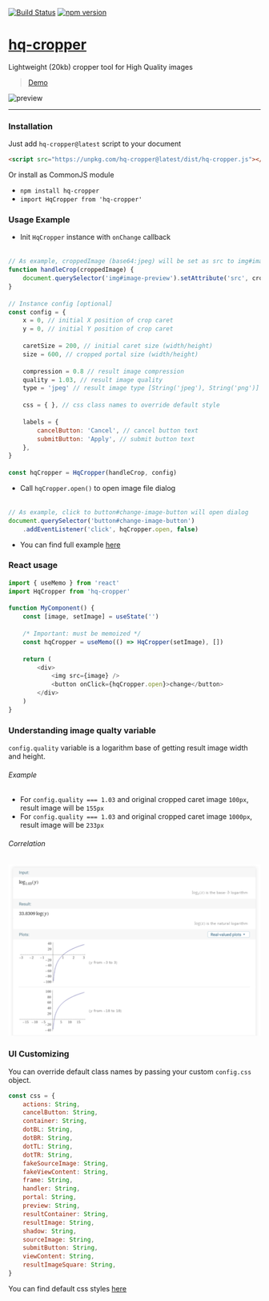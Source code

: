 [![Build Status](https://travis-ci.org/isalikov/hq-cropper.svg?branch=main)](https://travis-ci.org/isalikov/hq-cropper)
[![npm version](https://badge.fury.io/js/hq-cropper.svg)](https://badge.fury.io/js/hq-cropper)


# [hq-cropper](https://isalikov.github.io/hq-cropper)

Lightweight (20kb) cropper tool for High Quality images

> [Demo](https://isalikov.github.io/hq-cropper)

![preview](https://github.com/isalikov/hq-cropper/blob/main/images/preview.gif?raw=true)

---

### Installation
Just add `hq-cropper@latest` script to your document
```html
<script src="https://unpkg.com/hq-cropper@latest/dist/hq-cropper.js"></script>
```

Or install as CommonJS module
- `npm install hq-cropper`
- `import HqCropper from 'hq-cropper'`


### Usage Example
- Init `HqCropper` instance with `onChange` callback
```javascript

// As example, croppedImage (base64:jpeg) will be set as src to img#image-preview
function handleCrop(croppedImage) {
    document.querySelector('img#image-preview').setAttribute('src', croppedImage)
}

// Instance config [optional]
const config = {
    x = 0, // initial X position of crop caret
    y = 0, // initial Y position of crop caret
    
    caretSize = 200, // initial caret size (width/height)
    size = 600, // cropped portal size (width/height)
    
    compression = 0.8 // result image compression
    quality = 1.03, // result image quality
    type = 'jpeg' // result image type [String('jpeg'), String('png')]

    css = { }, // css class names to override default style

    labels = {
        cancelButton: 'Cancel', // cancel button text
        submitButton: 'Apply', // submit button text
    },
}

const hqCropper = HqCropper(handleCrop, config)
```

- Call `hqCropper.open()` to open image file dialog
```javascript

// As example, click to button#change-image-button will open dialog
document.querySelector('button#change-image-button')
    .addEventListener('click', hqCropper.open, false)
``` 

- You can find full example [here](https://github.com/isalikov/hq-cropper/tree/main/docs)

### React usage

```javascript
import { useMemo } from 'react'
import HqCropper from 'hq-cropper'

function MyComponent() {
    const [image, setImage] = useState('')

    /* Important: must be memoized */
    const hqCropper = useMemo(() => HqCropper(setImage), [])

    return (
        <div>
            <img src={image} />
            <button onClick={hqCropper.open}>change</button>
        </div>
    )
}
```


### Understanding image qualty variable
`config.quality` variable is a logarithm base of getting result image width and height.

###### Example
- For `config.quality === 1.03` and original cropped caret image `100px`, result image will be `155px`
- For `config.quality === 1.03` and original cropped caret image `1000px`, result image will be `233px`

###### Correlation
![correlation](https://github.com/isalikov/hq-cropper/blob/main/images/correlation.png?raw=true)

### UI Customizing
You can override default class names by passing your custom `config.css` object.

```js
const css = {
    actions: String,
    cancelButton: String,
    container: String,
    dotBL: String,
    dotBR: String,
    dotTL: String,
    dotTR: String,
    fakeSourceImage: String,
    fakeViewContent: String,
    frame: String,
    handler: String,
    portal: String,
    preview: String,
    resultContainer: String,
    resultImage: String,
    shadow: String,
    sourceImage: String,
    submitButton: String,
    viewContent: String,
    resultImageSquare: String,
}
```

You can find default css styles [here](https://github.com/isalikov/hq-cropper/blob/main/lib/css.js#L26)
